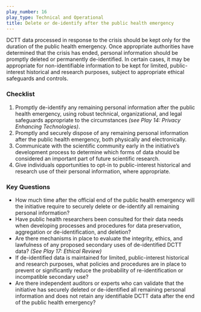 ```yaml
---
play_number: 16
play_type: Technical and Operational
title: Delete or de-identify after the public health emergency
---
```


DCTT data processed in response to the crisis should be kept only for the duration of the public health emergency. Once appropriate authorities have determined that the crisis has ended, personal information should be promptly deleted or permanently de-identified. In certain cases, it may be appropriate for non-identifiable information to be kept for limited, public-interest historical and research purposes, subject to appropriate ethical safeguards and controls. 

### Checklist
1. Promptly de-identify any remaining personal information after the public health emergency, using robust technical, organizational, and legal safeguards appropriate to the circumstances *(see Play 14: Privacy Enhancing Technologies)*.
2. Promptly and securely dispose of any remaining personal information after the public health emergency, both physically and electronically. 
3. Communicate with the scientific community early in the initiative’s development process to determine which forms of data should be considered an important part of future scientific research.
4. Give individuals opportunities to opt-in to public-interest historical and research use of their personal information, where appropriate.


### Key Questions
- How much time after the official end of the public health emergency will the initiative require to securely delete or de-identify all remaining personal information? 
- Have public health researchers been consulted for their data needs when developing processes and procedures for data preservation, aggregation or de-identification, and deletion?
- Are there mechanisms in place to evaluate the integrity, ethics, and lawfulness of any proposed secondary uses of de-identified DCTT data? *(See Play 17: Ethical Review)*
- If de-identified data is maintained for limited, public-interest historical and research purposes, what policies and procedures are in place to prevent or significantly reduce the probability of re-identification or incompatible secondary use? 
- Are there independent auditors or experts who can validate that the initiative has securely deleted or de-identified all remaining personal information and does not retain any identifiable DCTT data after the end of the public health emergency?
